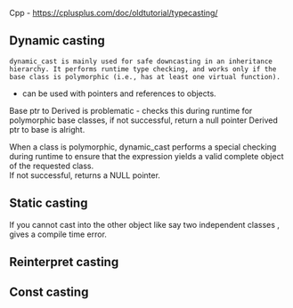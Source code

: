 Cpp - https://cplusplus.com/doc/oldtutorial/typecasting/


## Dynamic casting

`dynamic_cast is mainly used for safe downcasting in an inheritance hierarchy. It performs runtime type checking, and works only if the base class is polymorphic (i.e., has at least one virtual function).`

- can be used with pointers and references to objects.  

Base ptr to Derived is problematic - checks this during runtime for polymorphic base classes, if not successful, return a null pointer 
Derived ptr to base is alright.  

When a class is polymorphic, dynamic_cast performs a special checking during runtime to ensure that the expression yields a valid complete object of the requested class.  
If not successful, returns a NULL pointer.

## Static casting
If you cannot cast into the other object like say two independent classes , gives a compile time error.  

## Reinterpret casting

## Const casting
